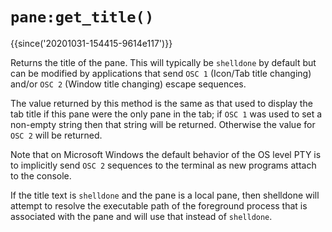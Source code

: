 # `pane:get_title()`

{{since('20201031-154415-9614e117')}}

Returns the title of the pane.  This will typically be `shelldone` by default but
can be modified by applications that send `OSC 1` (Icon/Tab title changing)
and/or `OSC 2` (Window title changing) escape sequences.

The value returned by this method is the same as that used to display the
tab title if this pane were the only pane in the tab; if `OSC 1` was used
to set a non-empty string then that string will be returned.  Otherwise the
value for `OSC 2` will be returned.

Note that on Microsoft Windows the default behavior of the OS level PTY is to
implicitly send `OSC 2` sequences to the terminal as new programs attach to the
console.

If the title text is `shelldone` and the pane is a local pane, then shelldone will
attempt to resolve the executable path of the foreground process that is
associated with the pane and will use that instead of `shelldone`.
